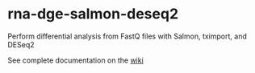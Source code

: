 # rna-dge-salmon-deseq2
Perform differential analysis from FastQ files with Salmon, tximport, and DESeq2

See complete documentation on the [wiki](https://github.com/tdayris-perso/rna-dge-salmon-deseq2/wiki)
